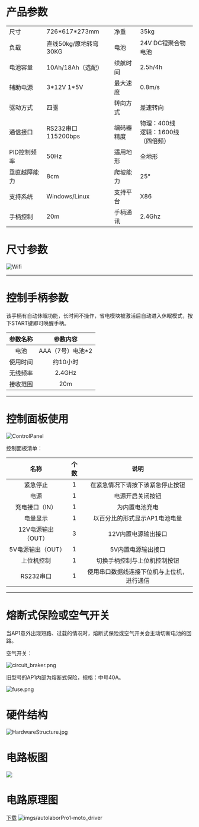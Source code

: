 # 产品参数  

<table>
	<tr>
		<td width="20%">尺寸</td>
		<td>726*617*273mm</td>
		<td>净重</td>
		<td>35kg</td>
	</tr>
	<tr>
		<td>负载</td>
		<td>直线50kg/原地转弯30KG</td>
		<td>电池</td>
		<td>24V DC锂聚合物电池</td>
	</tr>
	<tr>	
		<td>电池容量</td>
		<td>10Ah/18Ah（选配）</td>
		<td>续航时间</td>
		<td>2.5h/4h</td>
	</tr>
	<tr>
		<td>辅助电源</td>
		<td>3*12V 1*5V</td>
		<td>最大速度</td>
		<td>0.8m/s</td>
	</tr>
	<tr>
		<td>驱动方式</td>
		<td>四驱</td>
		<td>转向方式</td>
		<td>差速转向</td>
	</tr>
	<tr>
		<td>通信接口</td>
		<td>RS232串口</br>115200bps</td>
		<td>编码器精度</td>
		<td>物理：400线</br>逻辑：1600线（四倍频）</td>
	</tr>
	<tr>
		<td>PID控制频率</td>
		<td>50Hz</td>
		<td>适用地形</td>
		<td>全地形</td>
	</tr>
	<tr>
		<td>垂直越障能力</td>
		<td>8cm</td>
		<td>爬坡能力</td>
		<td>25°</td>
	</tr>
	<tr>
		<td>支持系统</td>
		<td>Windows/Linux</td>
		<td>支持平台</td>
		<td>X86</td>
	</tr>
	<tr>
		<td>手柄控制</td>
		<td>20m</td>
		<td>手柄通讯</td>
		<td>2.4Ghz</td>
	</tr>
</table>




# 尺寸参数
<div style="width:80%;">

![Wifi](imgs/autolaborPro1-mass.png)

</div>

* * *


# 控制手柄参数
该手柄有自动休眠功能，长时间不操作，省电模块被激活后自动进入休眠模式，按下START键即可唤醒手柄。  

参数名称  | 参数内容
:-------------: | :-------------:
电池 |  AAA（7号）电池\*2
使用时间  |  约10小时
无线频率  |  2.4GHz
接收范围  |  20m

* * *

# 控制面板使用  
<div style="width:90%;">
 
![ControlPanel](imgs/autolaborPro1-controlPanel.jpg)

</div>

控制面板清单：  
  
名称  | 个数 | 说明
:-------------: | :-------------: | :-------------:
紧急停止 |  1 | 在紧急情况下请按下该紧急停止按钮
电源 | 1 | 电源开启关闭按钮
充电接口（IN）  |  1 | 为内置电池充电
电量显示  |  1 | 以百分比的形式显示AP1电池电量
12V电源输出（OUT）  |  3 | 12V内置电源输出接口
5V电源输出（OUT）  |  1 | 5V内置电源输出接口
上位机控制 | 1 | 切换手柄控制与上位机控制按钮
RS232串口 | 1 | 使用串口数据线连接下位机与上位机，进行通信

* * *

# 熔断式保险或空气开关

   当AP1意外出现短路、过载的情况时，熔断式保险或空气开关会主动切断电池的回路。
   
   空气开关：
   
  ![circuit_braker.png](imgs/circuit_breaker.png)
  
  旧型号的AP1内部为熔断式保险，规格：中号40A。
  
  ![fuse.png](imgs/fuse.png)


# 硬件结构
![HardwareStructure.jpg](imgs/autolaborPro1-hardwareStructure.jpg)


# 电路板图
![](imgs/autolaborPro1-pcb.png)

# 电路原理图
[下载](http://www.autolabor.com.cn/download)
![imgs/autolaborPro1-moto_driver](imgs/autolaborPro1-moto_driver.png)

